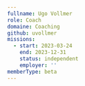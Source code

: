 ```yaml
---
fullname: Ugo Vollmer
role: Coach
domaine: Coaching
github: uvollmer
missions:
  - start: 2023-03-24
    end: 2023-12-31
    status: independent
    employer: ''
memberType: beta
---
```


